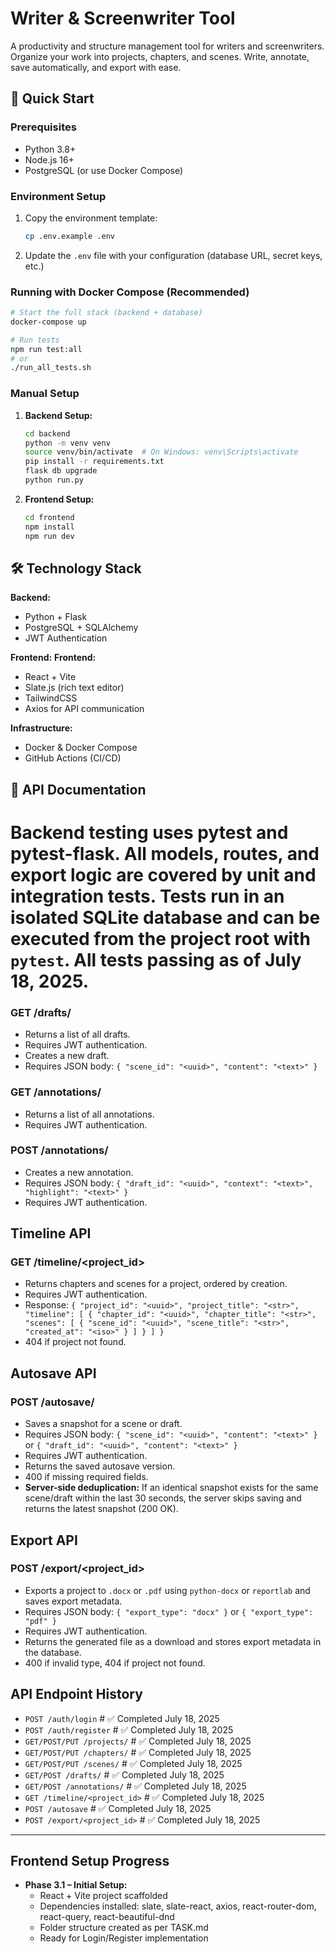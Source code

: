 # Writer & Screenwriter Tool

A productivity and structure management tool for writers and screenwriters. Organize your work into projects, chapters, and scenes. Write, annotate, save automatically, and export with ease.

## 🚀 Quick Start

### Prerequisites
- Python 3.8+
- Node.js 16+
- PostgreSQL (or use Docker Compose)

### Environment Setup
1. Copy the environment template:
   ```bash
   cp .env.example .env
   ```
2. Update the `.env` file with your configuration (database URL, secret keys, etc.)

### Running with Docker Compose (Recommended)
```bash
# Start the full stack (backend + database)
docker-compose up

# Run tests
npm run test:all
# or
./run_all_tests.sh
```

### Manual Setup
1. **Backend Setup:**
   ```bash
   cd backend
   python -m venv venv
   source venv/bin/activate  # On Windows: venv\Scripts\activate
   pip install -r requirements.txt
   flask db upgrade
   python run.py
   ```

2. **Frontend Setup:**
   ```bash
   cd frontend
   npm install
   npm run dev
   ```

## 🛠️ Technology Stack

**Backend:**
- Python + Flask
- PostgreSQL + SQLAlchemy
- JWT Authentication

**Frontend:**
**Frontend:**
- React + Vite
- Slate.js (rich text editor)
- TailwindCSS
- Axios for API communication

**Infrastructure:**
- Docker & Docker Compose
- GitHub Actions (CI/CD)

## 📝 API Documentation
# Backend testing uses pytest and pytest-flask. All models, routes, and export logic are covered by unit and integration tests. Tests run in an isolated SQLite database and can be executed from the project root with `pytest`. All tests passing as of July 18, 2025.

### GET /drafts/
- Returns a list of all drafts.
- Requires JWT authentication.
- Creates a new draft.
- Requires JSON body: `{ "scene_id": "<uuid>", "content": "<text>" }`

### GET /annotations/
- Returns a list of all annotations.
- Requires JWT authentication.

### POST /annotations/
- Creates a new annotation.
- Requires JSON body: `{ "draft_id": "<uuid>", "context": "<text>", "highlight": "<text>" }`
- Requires JWT authentication.

## Timeline API

### GET /timeline/<project_id>
- Returns chapters and scenes for a project, ordered by creation.
- Requires JWT authentication.
- Response: `{ "project_id": "<uuid>", "project_title": "<str>", "timeline": [ { "chapter_id": "<uuid>", "chapter_title": "<str>", "scenes": [ { "scene_id": "<uuid>", "scene_title": "<str>", "created_at": "<iso>" } ] } ] }`
- 404 if project not found.

## Autosave API

### POST /autosave/
- Saves a snapshot for a scene or draft.
- Requires JSON body: `{ "scene_id": "<uuid>", "content": "<text>" }` or `{ "draft_id": "<uuid>", "content": "<text>" }`
- Requires JWT authentication.
- Returns the saved autosave version.
- 400 if missing required fields.
- **Server-side deduplication:** If an identical snapshot exists for the same scene/draft within the last 30 seconds, the server skips saving and returns the latest snapshot (200 OK).

## Export API

### POST /export/<project_id>
- Exports a project to `.docx` or `.pdf` using `python-docx` or `reportlab` and saves export metadata.
- Requires JSON body: `{ "export_type": "docx" }` or `{ "export_type": "pdf" }`
- Requires JWT authentication.
- Returns the generated file as a download and stores export metadata in the database.
- 400 if invalid type, 404 if project not found.

## API Endpoint History

- `POST /auth/login`  # ✅ Completed July 18, 2025
- `POST /auth/register`  # ✅ Completed July 18, 2025
- `GET/POST/PUT /projects/`  # ✅ Completed July 18, 2025
- `GET/POST/PUT /chapters/`  # ✅ Completed July 18, 2025
- `GET/POST/PUT /scenes/`  # ✅ Completed July 18, 2025
- `GET/POST /drafts/`  # ✅ Completed July 18, 2025
- `GET/POST /annotations/`  # ✅ Completed July 18, 2025
- `GET /timeline/<project_id>`  # ✅ Completed July 18, 2025
- `POST /autosave`  # ✅ Completed July 18, 2025
- `POST /export/<project_id>`  # ✅ Completed July 18, 2025

---

## Frontend Setup Progress

- **Phase 3.1 – Initial Setup:**
  - React + Vite project scaffolded
  - Dependencies installed: slate, slate-react, axios, react-router-dom, react-query, react-beautiful-dnd
  - Folder structure created as per TASK.md
  - Ready for Login/Register implementation